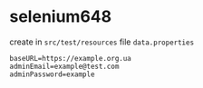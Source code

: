 # selenium648

create in `src/test/resources` file  `data.properties`
```
baseURL=https://example.org.ua
adminEmail=example@test.com
adminPassword=example
```